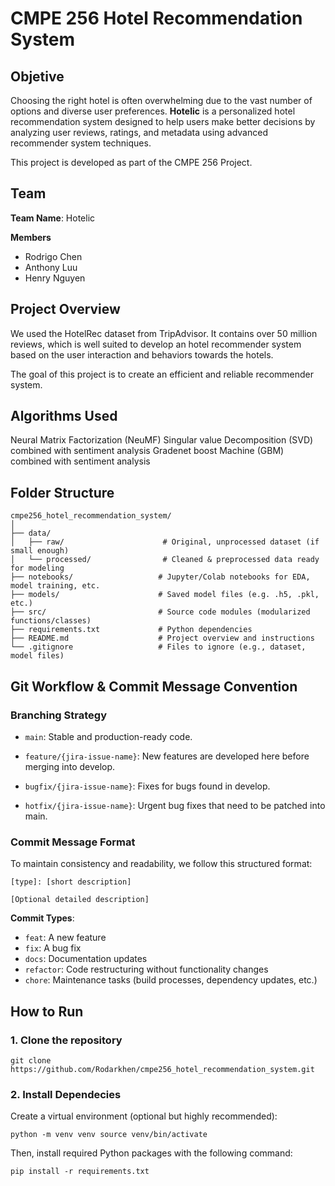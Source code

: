 # CMPE 256 Hotel Recommendation System

## Objetive
Choosing the right hotel is often overwhelming due to the vast number of options and diverse user preferences. **Hotelic** is a personalized hotel recommendation system designed to help users make better decisions by analyzing user reviews, ratings, and metadata using advanced recommender system techniques.

This project is developed as part of the CMPE 256 Project.

## Team
**Team Name**: Hotelic

**Members**
- Rodrigo Chen
- Anthony Luu
- Henry Nguyen


## Project Overview
We used the HotelRec dataset from TripAdvisor. It contains over 50 million reviews, which is well suited to develop an hotel recommender system based on the user interaction and behaviors towards the hotels.

The goal of this project is to create an efficient and reliable recommender system.

## Algorithms Used
Neural Matrix Factorization  (NeuMF)
Singular value Decomposition (SVD) combined with sentiment analysis
Gradenet boost Machine (GBM) combined with sentiment analysis

## Folder Structure
```
cmpe256_hotel_recommendation_system/
│
├── data/
│   ├── raw/                      # Original, unprocessed dataset (if small enough)
│   └── processed/                # Cleaned & preprocessed data ready for modeling
├── notebooks/                   # Jupyter/Colab notebooks for EDA, model training, etc.
├── models/                      # Saved model files (e.g. .h5, .pkl, etc.)
├── src/                         # Source code modules (modularized functions/classes)
├── requirements.txt             # Python dependencies
├── README.md                    # Project overview and instructions
└── .gitignore                   # Files to ignore (e.g., dataset, model files)
```

## Git Workflow & Commit Message Convention

### Branching Strategy

- `main`: Stable and production-ready code.

- `feature/{jira-issue-name}`: New features are developed here before merging into develop.

- `bugfix/{jira-issue-name}`: Fixes for bugs found in develop.

- `hotfix/{jira-issue-name}`: Urgent bug fixes that need to be patched into main.

### Commit Message Format

To maintain consistency and readability, we follow this structured format:
```
[type]: [short description]

[Optional detailed description]
```

**Commit Types**:
- `feat`: A new feature
- `fix`: A bug fix
- `docs`: Documentation updates
- `refactor`: Code restructuring without functionality changes
- `chore`: Maintenance tasks (build processes, dependency updates, etc.)


## How to Run
### 1. Clone the repository
`git clone https://github.com/Rodarkhen/cmpe256_hotel_recommendation_system.git`

### 2. Install Dependecies
Create a virtual environment (optional but highly recommended):

`python -m venv venv
source venv/bin/activate`

Then, install required Python packages with the following command:

`pip install -r requirements.txt`

